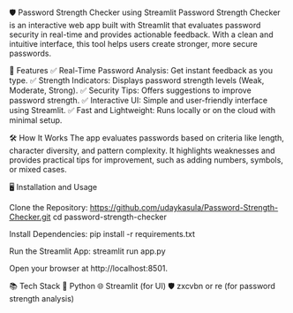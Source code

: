 🛡️ Password Strength Checker using Streamlit
Password Strength Checker is an interactive web app built with Streamlit that evaluates password security in real-time and provides actionable feedback. With a clean and intuitive interface, this tool helps users create stronger, more secure passwords.

🚀 Features
✅ Real-Time Password Analysis: Get instant feedback as you type.
✅ Strength Indicators: Displays password strength levels (Weak, Moderate, Strong).
✅ Security Tips: Offers suggestions to improve password strength.
✅ Interactive UI: Simple and user-friendly interface using Streamlit.
✅ Fast and Lightweight: Runs locally or on the cloud with minimal setup.

🛠️ How It Works
The app evaluates passwords based on criteria like length, character diversity, and pattern complexity. It highlights weaknesses and provides practical tips for improvement, such as adding numbers, symbols, or mixed cases.

🖥️ Installation and Usage

Clone the Repository:
https://github.com/udaykasula/Password-Strength-Checker.git
cd password-strength-checker

Install Dependencies:
pip install -r requirements.txt

Run the Streamlit App:
streamlit run app.py

Open your browser at http://localhost:8501.

📚 Tech Stack
🐍 Python
🌐 Streamlit (for UI)
🛡️ zxcvbn or re (for password strength analysis)
